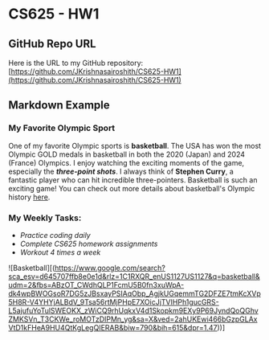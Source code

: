 # CS625 - HW1

## GitHub Repo URL
Here is the URL to my GitHub repository: [https://github.com/JKrishnasairoshith/CS625-HW1](https://github.com/JKrishnasairoshith/CS625-HW1)

## Markdown Example

### My Favorite Olympic Sport

One of my favorite Olympic sports is **basketball**. The USA has won the most Olympic GOLD medals in basketball in both the 2020 (Japan) and 2024 (France) Olympics. I enjoy watching the exciting moments of the game, especially the **_three-point shots_**. I always think of **Stephen Curry**, a fantastic player who can hit incredible three-pointers. Basketball is such an exciting game! You can check out more details about basketball's Olympic history [here](https://www.example.com).

### My Weekly Tasks:
- *Practice coding daily*
- *Complete CS625 homework assignments*
- *Workout 4 times a week*

![Basketball][(https://www.google.com/search?sca_esv=d645707ffb8e0e1d&rlz=1C1RXQR_enUS1127US1127&q=basketball&udm=2&fbs=ABzOT_CWdhQLP1FcmU5B0fn3xuWpA-dk4wpBWOGsoR7DG5zJBsxayPSIAqObp_AgjkUGqemmTG2DFZE7tmKcXVp5H8R-V4YHYjALBdV_9Tsa56rtMjPHpE7XOicJjTVIHPh1gucGRS-L5ajufuYoTulSWEOKX_zWiCQ9rhUqkxV4d1Skopkm9EXy9P69JyndQoQGhvZMKSVn_T3CKWe_roMOTzDIPMn_yg&sa=X&ved=2ahUKEwi466bGzpGLAxVtD1kFHeA9HU4QtKgLegQIERAB&biw=790&bih=615&dpr=1.47))]

